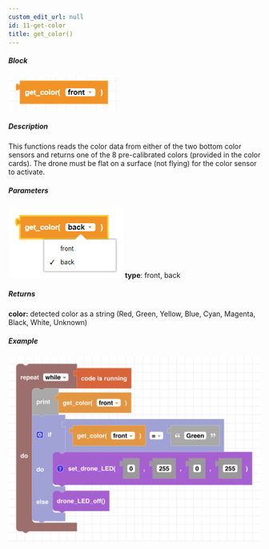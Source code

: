```yaml
---
custom_edit_url: null
id: 11-get-color
title: get_color()
---
```


##### Block

![get color block image](get_color.PNG)<br />

##### Description

This functions reads the color data from either of the two bottom color sensors and returns one of the 8 pre-calibrated colors (provided in the color cards). The drone must be flat on a surface (not flying) for the color sensor to activate.

##### Parameters
![get color block image](get_color_params.PNG)
**type**: front, back <br />

##### Returns

**color:** detected color as a string (Red, Green, Yellow, Blue, Cyan, Magenta, Black, White, Unknown)

##### Example

![get color example](get_color_data_ex.png)